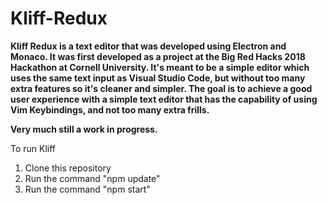 # Kliff-Redux
**Kliff Redux is a text editor that was developed using Electron and Monaco. It was first developed as a project at the Big Red Hacks 2018 Hackathon at Cornell University. It's meant to be a simple editor which uses the same text input as Visual Studio Code, but without too many extra features so it's cleaner and simpler. The goal is to achieve a good user experience with a simple text editor that has the capability of using Vim Keybindings, and not too many extra frills.**

**Very much still a work in progress.**

To run Kliff
1) Clone this repository
2) Run the command "npm update"
3) Run the command "npm start"
